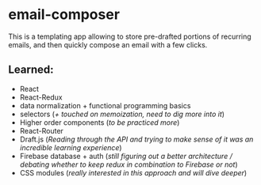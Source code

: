 # email-composer

This is a templating app allowing to store pre-drafted portions of recurring emails,
and then quickly compose an email with a few clicks.


## Learned:
+ React
+ React-Redux
+ data normalization + functional programming basics
+ selectors (*+ touched on memoization, need to dig more into it*)
+ Higher order components (*to be practiced more*)
+ React-Router
+ Draft.js (*Reading through the API and trying to make sense of it was an incredible learning experience*)
+ Firebase database + auth (*still figuring out a better architecture / debating whether to keep redux in combination to Firebase or not*)
+ CSS modules (*really interested in this approach and will dive deeper*)
